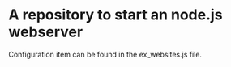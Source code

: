 # A repository to start an node.js webserver

Configuration item can be found in the ex_websites.js file.